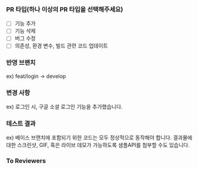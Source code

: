 ### PR 타입(하나 이상의 PR 타입을 선택해주세요)
-[ ] 기능 추가  
-[ ] 기능 삭제  
-[ ] 버그 수정  
-[ ] 의존성, 환경 변수, 빌드 관련 코드 업데이트

### 반영 브랜치
ex) feat/login -> develop

### 변경 사항
ex) 로그인 시, 구글 소셜 로그인 기능을 추가했습니다.

### 테스트 결과
ex) 베이스 브랜치에 포함되기 위한 코드는 모두 정상적으로 동작해야 합니다. 결과물에 대한 스크린샷, GIF, 혹은 라이브 데모가 가능하도록 샘플API를 첨부할 수도 있습니다.

### To Reviewers